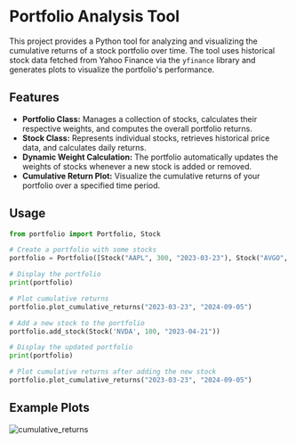 # Portfolio Analysis Tool

This project provides a Python tool for analyzing and visualizing the cumulative returns of a stock portfolio over time. The tool uses historical stock data fetched from Yahoo Finance via the `yfinance` library and generates plots to visualize the portfolio's performance.

## Features

- **Portfolio Class:** Manages a collection of stocks, calculates their respective weights, and computes the overall portfolio returns.
- **Stock Class:** Represents individual stocks, retrieves historical price data, and calculates daily returns.
- **Dynamic Weight Calculation:** The portfolio automatically updates the weights of stocks whenever a new stock is added or removed.
- **Cumulative Return Plot:** Visualize the cumulative returns of your portfolio over a specified time period.

## Usage
```python
from portfolio import Portfolio, Stock

# Create a portfolio with some stocks
portfolio = Portfolio([Stock("AAPL", 300, "2023-03-23"), Stock("AVGO", 200, "2023-03-27")])

# Display the portfolio
print(portfolio)

# Plot cumulative returns
portfolio.plot_cumulative_returns("2023-03-23", "2024-09-05")

# Add a new stock to the portfolio
portfolio.add_stock(Stock('NVDA', 100, "2023-04-21"))

# Display the updated portfolio
print(portfolio)

# Plot cumulative returns after adding the new stock
portfolio.plot_cumulative_returns("2023-03-23", "2024-09-05")

```
## Example Plots
![cumulative_returns](https://github.com/user-attachments/assets/26d3529c-989a-4092-89f5-e85ab40464ee)
